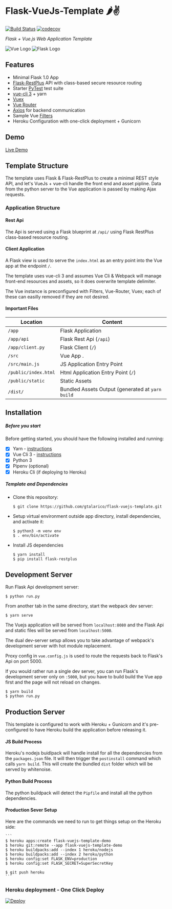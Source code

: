 # Flask-VueJs-Template 🌶️✌

[![Build Status](https://travis-ci.org/gtalarico/flask-vuejs-template.svg?branch=master)](https://travis-ci.org/gtalarico/flask-vuejs-template)
[![codecov](https://codecov.io/gh/gtalarico/flask-vuejs-template/branch/master/graph/badge.svg)](https://codecov.io/gh/gtalarico/flask-vuejs-template)

_Flask + Vue.js Web Application Template_

![Vue Logo](/docs/vue-logo.png "Vue Logo") ![Flask Logo](/docs/flask-logo.png "Flask Logo")

## Features
* Minimal Flask 1.0 App
* [Flask-RestPlus](http://flask-restplus.readthedocs.io) API with class-based secure resource routing
* Starter [PyTest](http://pytest.org) test suite
* [vue-cli 3](https://github.com/vuejs/vue-cli/blob/dev/docs/README.md) + yarn
* [Vuex](https://vuex.vuejs.org/)
* [Vue Router](https://router.vuejs.org/)
* [Axios](https://github.com/axios/axios/) for backend communication
* Sample Vue [Filters](https://vuejs.org/v2/guide/filters.html)
* Heroku Configuration with one-click deployment + Gunicorn

## Demo
[Live Demo](https://flask-vuejs-template.herokuapp.com/#/api)

## Template Structure

The template uses Flask & Flask-RestPlus to create a minimal REST style API,
and let's VueJs + vue-cli handle the front end and asset pipline.
Data from the python server to the Vue application is passed by making Ajax requests.

### Application Structure

#### Rest Api

The Api is served using a Flask blueprint at `/api/` using Flask RestPlus class-based
resource routing.

#### Client Application

A Flask view is used to serve the `index.html` as an entry point into the Vue app at the endpoint `/`.

The template uses vue-cli 3 and assumes Vue Cli & Webpack will manage front-end resources and assets, so it does overwrite template delimiter.

The Vue instance is preconfigured with Filters, Vue-Router, Vuex; each of these can easilly removed if they are not desired.

#### Important Files

| Location             |  Content                                   |
|----------------------|--------------------------------------------|
| `/app`               | Flask Application                          |
| `/app/api`           | Flask Rest Api (`/api`)                    |
| `/app/client.py`     | Flask Client (`/`)                         |
| `/src`               | Vue App .                                  |
| `/src/main.js`       | JS Application Entry Point                 |
| `/public/index.html` | Html Application Entry Point (`/`)         |
| `/public/static`     | Static Assets                              |
| `/dist/`             | Bundled Assets Output (generated at `yarn build` |


## Installation

##### Before you start

Before getting started, you should have the following installed and running:

- [X] Yarn - [instructions](https://yarnpkg.com/en/docs/install#mac-stable)
- [X] Vue Cli 3 - [instructions](https://cli.vuejs.org/guide/installation.html)
- [X] Python 3
- [X] Pipenv (optional)
- [X] Heroku Cli (if deploying to Heroku)

##### Template and Dependencies

* Clone this repository:

	```
	$ git clone https://github.com/gtalarico/flask-vuejs-template.git
	```

* Setup virtual environment outside app directory, install dependencies, and activate it:

	```
	$ python3 -m venv env
	$ . env/bin/activate
	```

* Install JS dependencies

	```
	$ yarn install
	$ pip install flask-restplus
	```


## Development Server

Run Flask Api development server:

```
$ python run.py
```

From another tab in the same directory, start the webpack dev server:

```
$ yarn serve
```

The Vuejs application will be served from `localhost:8080` and the Flask Api
and static files will be served from `localhost:5000`.

The dual dev-server setup allows you to take advantage of
webpack's development server with hot module replacement.

Proxy config in `vue.config.js` is used to route the requests
back to Flask's Api on port 5000.

If you would rather run a single dev server, you can run Flask's
development server only on `:5000`, but you have to build build the Vue app first
and the page will not reload on changes.

```
$ yarn build
$ python run.py
```


## Production Server

This template is configured to work with Heroku + Gunicorn and it's pre-configured
to have Heroku build the application before releasing it.

#### JS Build Process

Heroku's nodejs buidlpack will handle install for all the dependencies from the `packages.json` file.
It will then trigger the `postinstall` command which calls `yarn build`.
This will create the bundled `dist` folder which will be served by whitenoise.

#### Python Build Process

The python buildpack will detect the `Pipfile` and install all the python dependencies.

#### Production Sever Setup

Here are the commands we need to run to get things setup on the Heroku side:

	```
	$ heroku apps:create flask-vuejs-template-demo
	$ heroku git:remote --app flask-vuejs-template-demo
	$ heroku buildpacks:add --index 1 heroku/nodejs
	$ heroku buildpacks:add --index 2 heroku/python
	$ heroku config:set FLASK_ENV=production
	$ heroku config:set FLASK_SECRET=SuperSecretKey

	$ git push heroku
	```

### Heroku deployment - One Click Deploy

[![Deploy](https://www.herokucdn.com/deploy/button.svg)](https://heroku.com/deploy?template=https://github.com/gtalarico/flask-vuejs-template)
